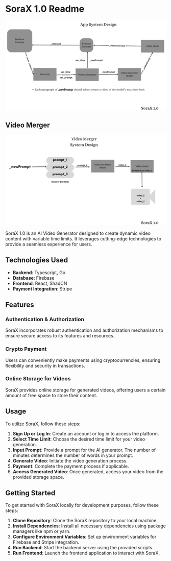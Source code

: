 # SoraX 1.0 Readme

![SoraX Logo](/frontend/public/FrontEnd.png)

## Video Merger
![SoraX Logo](/frontend/public/VideoMerger.png)

SoraX 1.0 is an AI Video Generator designed to create dynamic video content with variable time limits. It leverages cutting-edge technologies to provide a seamless experience for users.

## Technologies Used

- **Backend**: Typescript, Go
- **Database**: Firebase
- **Frontend**: React, ShadCN
- **Payment Integration**: Stripe

## Features

### Authentication & Authorization
SoraX incorporates robust authentication and authorization mechanisms to ensure secure access to its features and resources.

### Crypto Payment
Users can conveniently make payments using cryptocurrencies, ensuring flexibility and security in transactions.

### Online Storage for Videos
SoraX provides online storage for generated videos, offering users a certain amount of free space to store their content.

## Usage

To utilize SoraX, follow these steps:

1. **Sign Up or Log In**: Create an account or log in to access the platform.
2. **Select Time Limit**: Choose the desired time limit for your video generation.
3. **Input Prompt**: Provide a prompt for the AI generator. The number of minutes determines the number of words in your prompt.
4. **Generate Video**: Initiate the video generation process.
5. **Payment**: Complete the payment process if applicable.
6. **Access Generated Video**: Once generated, access your video from the provided storage space.

## Getting Started

To get started with SoraX locally for development purposes, follow these steps:

1. **Clone Repository**: Clone the SoraX repository to your local machine.
2. **Install Dependencies**: Install all necessary dependencies using package managers like npm or yarn.
3. **Configure Environment Variables**: Set up environment variables for Firebase and Stripe integration.
4. **Run Backend**: Start the backend server using the provided scripts.
5. **Run Frontend**: Launch the frontend application to interact with SoraX.